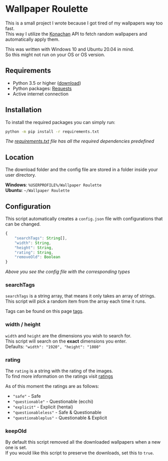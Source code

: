 # Wallpaper Roulette
This is a small project I wrote because I got tired of my wallpapers way too fast.  
This way I utilize the [Konachan] API to fetch random wallpapers and automatically apply them.

This was written with Windows 10 and Ubuntu 20.04 in mind.  
So this might not run on your OS or OS version.

## Requirements
- Python 3.5 or higher ([download](https://www.python.org/downloads/))
- Python packages: [Requests](https://pypi.org/project/requests/)
- Active internet connection

## Installation
To install the required packages you can simply run:
```bash
python -m pip install -r requirements.txt
```
*The [requirements.txt](../master/requirements.txt) file has all the required dependencies predefined*

## Location
The download folder and the config file are stored in a folder inside your user directory.

**Windows**: `%USERPROFILE%/Wallpaper Roulette`  
**Ubuntu**: `~/Wallpaper Roulette`

## Configuration
This script automatically creates a `config.json` file with configurations that can be changed.

```js
{
    "searchTags": String[],
    "width": String,
    "height": String,
    "rating": String,
    "removeOld": Boolean
}
```
*Above you see the config file with the corresponding types*

### searchTags
`searchTags` is a string array, that means it only takes an array of strings.  
This script will pick a random item from the array each time it runs.

Tags can be found on this page [tags].

### width / height
`width` and `height` are the dimensions you wish to search for.  
This script will search on the **exact** dimensions you enter.  
Defaults: `"width": "1920", "height": "1080"`

### rating
The `rating` is a string with the rating of the images.  
To find more information on the ratings visit [ratings]

As of this moment the ratings are as follows:

- `"safe"` - Safe
- `"questionable"` - Questionable (ecchi)
- `"explicit"` - Explicit (hentai)
- `"questionableless"` - Safe & Questionable
- `"questionableplus"` - Questionable & Explicit

### keepOld
By default this script removed all the downloaded wallpapers when a new one is set.  
If you would like this script to preserve the downloads, set this to `true`.

[Konachan]: https://konachan.net/
[tags]: https://konachan.net/tag?name=&type=&order=count
[ratings]: https://konachan.net/help/ratings